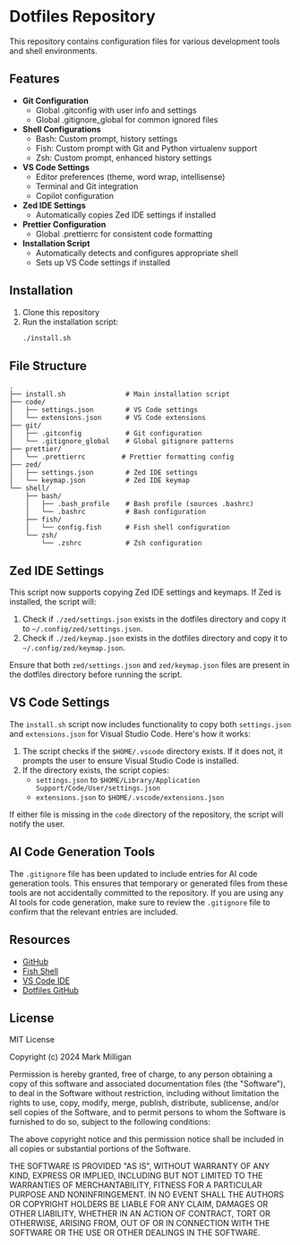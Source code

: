 # Dotfiles Repository

This repository contains configuration files for various development tools and shell environments.

## Features

- **Git Configuration**
  - Global .gitconfig with user info and settings
  - Global .gitignore_global for common ignored files
- **Shell Configurations**
  - Bash: Custom prompt, history settings
  - Fish: Custom prompt with Git and Python virtualenv support
  - Zsh: Custom prompt, enhanced history settings
- **VS Code Settings**
  - Editor preferences (theme, word wrap, intellisense)
  - Terminal and Git integration
  - Copilot configuration
- **Zed IDE Settings**
  - Automatically copies Zed IDE settings if installed
- **Prettier Configuration**
  - Global .prettierrc for consistent code formatting
- **Installation Script**
  - Automatically detects and configures appropriate shell
  - Sets up VS Code settings if installed

## Installation

1. Clone this repository
2. Run the installation script:
   ```bash
   ./install.sh
   ```

## File Structure

```
.
├── install.sh               # Main installation script
├── code/
│   ├── settings.json        # VS Code settings
│   └── extensions.json      # VS Code extensions
├── git/
│   ├── .gitconfig           # Git configuration
│   └── .gitignore_global    # Global gitignore patterns
├── prettier/
│   └── .prettierrc         # Prettier formatting config
├── zed/
│   ├── settings.json        # Zed IDE settings
│   └── keymap.json          # Zed IDE keymap
└── shell/
    ├── bash/
    │   ├── .bash_profile    # Bash profile (sources .bashrc)
    │   └── .bashrc          # Bash configuration
    ├── fish/
    │   └── config.fish      # Fish shell configuration
    └── zsh/
        └── .zshrc           # Zsh configuration
```

## Zed IDE Settings

This script now supports copying Zed IDE settings and keymaps. If Zed is installed, the script will:

1. Check if `./zed/settings.json` exists in the dotfiles directory and copy it to `~/.config/zed/settings.json`.
2. Check if `./zed/keymap.json` exists in the dotfiles directory and copy it to `~/.config/zed/keymap.json`.

Ensure that both `zed/settings.json` and `zed/keymap.json` files are present in the dotfiles directory before running the script.

## VS Code Settings

The `install.sh` script now includes functionality to copy both `settings.json` and `extensions.json` for Visual Studio Code. Here's how it works:

1. The script checks if the `$HOME/.vscode` directory exists. If it does not, it prompts the user to ensure Visual Studio Code is installed.
2. If the directory exists, the script copies:
   - `settings.json` to `$HOME/Library/Application Support/Code/User/settings.json`
   - `extensions.json` to `$HOME/.vscode/extensions.json`

If either file is missing in the `code` directory of the repository, the script will notify the user.

## AI Code Generation Tools

The `.gitignore` file has been updated to include entries for AI code generation tools. This ensures that temporary or generated files from these tools are not accidentally committed to the repository. If you are using any AI tools for code generation, make sure to review the `.gitignore` file to confirm that the relevant entries are included.

## Resources

- [GitHub](https://github.com)
- [Fish Shell](https://fishshell.com)
- [VS Code IDE](https://code.visualstudio.com)
- [Dotfiles GitHub](https://dotfiles.github.io)

## License

MIT License

Copyright (c) 2024 Mark Milligan

Permission is hereby granted, free of charge, to any person obtaining a copy
of this software and associated documentation files (the "Software"), to deal
in the Software without restriction, including without limitation the rights
to use, copy, modify, merge, publish, distribute, sublicense, and/or sell
copies of the Software, and to permit persons to whom the Software is
furnished to do so, subject to the following conditions:

The above copyright notice and this permission notice shall be included in all
copies or substantial portions of the Software.

THE SOFTWARE IS PROVIDED "AS IS", WITHOUT WARRANTY OF ANY KIND, EXPRESS OR
IMPLIED, INCLUDING BUT NOT LIMITED TO THE WARRANTIES OF MERCHANTABILITY,
FITNESS FOR A PARTICULAR PURPOSE AND NONINFRINGEMENT. IN NO EVENT SHALL THE
AUTHORS OR COPYRIGHT HOLDERS BE LIABLE FOR ANY CLAIM, DAMAGES OR OTHER
LIABILITY, WHETHER IN AN ACTION OF CONTRACT, TORT OR OTHERWISE, ARISING FROM,
OUT OF OR IN CONNECTION WITH THE SOFTWARE OR THE USE OR OTHER DEALINGS IN THE
SOFTWARE.